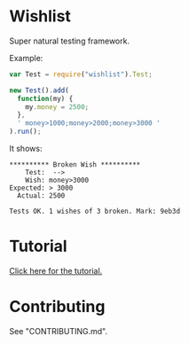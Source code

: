 # Wishlist

Super natural testing framework.

Example:

```javascript
var Test = require("wishlist").Test;

new Test().add(
  function(my) {
    my.money = 2500;
  },
  ' money>1000;money>2000;money>3000 '
).run();
```

It shows:

```
********** Broken Wish **********
    Test:  --> 
    Wish: money>3000
Expected: > 3000
  Actual: 2500

Tests OK. 1 wishes of 3 broken. Mark: 9eb3d
```

# Tutorial

[Click here for the tutorial.](http://zhanzhenzhen.github.io/wishlist/)

# Contributing

See "CONTRIBUTING.md".

